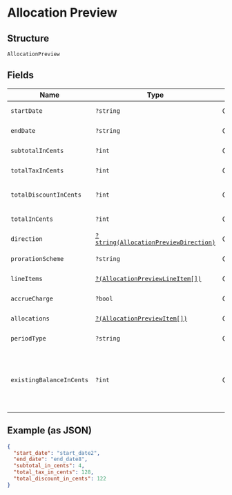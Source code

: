 
# Allocation Preview

## Structure

`AllocationPreview`

## Fields

| Name | Type | Tags | Description | Getter | Setter |
|  --- | --- | --- | --- | --- | --- |
| `startDate` | `?string` | Optional | - | getStartDate(): ?string | setStartDate(?string startDate): void |
| `endDate` | `?string` | Optional | - | getEndDate(): ?string | setEndDate(?string endDate): void |
| `subtotalInCents` | `?int` | Optional | - | getSubtotalInCents(): ?int | setSubtotalInCents(?int subtotalInCents): void |
| `totalTaxInCents` | `?int` | Optional | - | getTotalTaxInCents(): ?int | setTotalTaxInCents(?int totalTaxInCents): void |
| `totalDiscountInCents` | `?int` | Optional | - | getTotalDiscountInCents(): ?int | setTotalDiscountInCents(?int totalDiscountInCents): void |
| `totalInCents` | `?int` | Optional | - | getTotalInCents(): ?int | setTotalInCents(?int totalInCents): void |
| `direction` | [`?string(AllocationPreviewDirection)`](../../doc/models/allocation-preview-direction.md) | Optional | - | getDirection(): ?string | setDirection(?string direction): void |
| `prorationScheme` | `?string` | Optional | - | getProrationScheme(): ?string | setProrationScheme(?string prorationScheme): void |
| `lineItems` | [`?(AllocationPreviewLineItem[])`](../../doc/models/allocation-preview-line-item.md) | Optional | - | getLineItems(): ?array | setLineItems(?array lineItems): void |
| `accrueCharge` | `?bool` | Optional | - | getAccrueCharge(): ?bool | setAccrueCharge(?bool accrueCharge): void |
| `allocations` | [`?(AllocationPreviewItem[])`](../../doc/models/allocation-preview-item.md) | Optional | - | getAllocations(): ?array | setAllocations(?array allocations): void |
| `periodType` | `?string` | Optional | - | getPeriodType(): ?string | setPeriodType(?string periodType): void |
| `existingBalanceInCents` | `?int` | Optional | An integer representing the amount of the subscription's current balance | getExistingBalanceInCents(): ?int | setExistingBalanceInCents(?int existingBalanceInCents): void |

## Example (as JSON)

```json
{
  "start_date": "start_date2",
  "end_date": "end_date8",
  "subtotal_in_cents": 4,
  "total_tax_in_cents": 128,
  "total_discount_in_cents": 122
}
```

